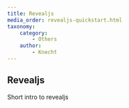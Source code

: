 ```yaml
---
title: Revealjs
media_order: revealjs-quickstart.html
taxonomy:
    category:
        - Others
    author:
        - Knecht
---
```


## Revealjs

Short intro to revealjs